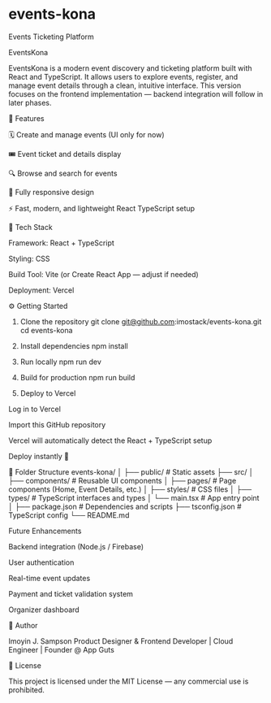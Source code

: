# events-kona
Events Ticketing Platform

EventsKona

EventsKona is a modern event discovery and ticketing platform built with React and TypeScript. It allows users to explore events, register, and manage event details through a clean, intuitive interface.
This version focuses on the frontend implementation — backend integration will follow in later phases.

🚀 Features

🗓️ Create and manage events (UI only for now)

🎟️ Event ticket and details display

🔍 Browse and search for events

📱 Fully responsive design

⚡ Fast, modern, and lightweight React TypeScript setup

🧱 Tech Stack

Framework: React + TypeScript

Styling: CSS

Build Tool: Vite (or Create React App — adjust if needed)

Deployment: Vercel

⚙️ Getting Started
1. Clone the repository
git clone git@github.com:imostack/events-kona.git
cd events-kona

2. Install dependencies
npm install

3. Run locally
npm run dev

4. Build for production
npm run build

5. Deploy to Vercel

Log in to Vercel

Import this GitHub repository

Vercel will automatically detect the React + TypeScript setup

Deploy instantly 🚀

🧩 Folder Structure
events-kona/
│
├── public/              # Static assets
├── src/
│   ├── components/      # Reusable UI components
│   ├── pages/           # Page components (Home, Event Details, etc.)
│   ├── styles/          # CSS files
│   ├── types/           # TypeScript interfaces and types
│   └── main.tsx         # App entry point
│
├── package.json         # Dependencies and scripts
├── tsconfig.json        # TypeScript config
└── README.md

Future Enhancements

Backend integration (Node.js / Firebase)

User authentication

Real-time event updates

Payment and ticket validation system

Organizer dashboard

👤 Author

Imoyin J. Sampson
Product Designer & Frontend Developer | Cloud Engineer | Founder @ App Guts


🪪 License

This project is licensed under the MIT License — any commercial use is prohibited.


